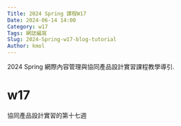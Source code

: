 ```yaml
---
Title: 2024 Spring 課程W17
Date: 2024-06-14 14:00
Category: w17
Tags: 網誌編寫
Slug: 2024-Spring-w17-blog-tutorial
Author: kmol
---
```


2024 Spring 網際內容管理與協同產品設計實習課程教學導引.

<!-- PELICAN_END_SUMMARY -->
# w17
協同產品設計實習的第十七週

